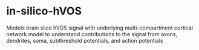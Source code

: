 # in-silico-hVOS
Models brain slice hVOS signal with underlying multi-compartment cortical network model to understand contributions to the signal from axons, dendrites, soma, subthreshold potentials, and action potentials
